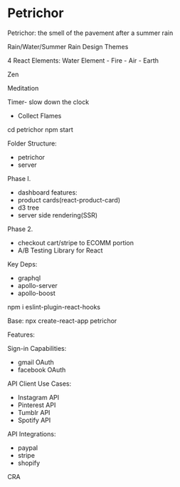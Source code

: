 # Petrichor
Petrichor: the smell of the pavement after a summer rain


Rain/Water/Summer Rain Design Themes


4 React Elements:
Water Element - Fire - Air - Earth

Zen

Meditation

Timer- slow down the clock

- Collect Flames

cd petrichor
npm start

Folder Structure:
- petrichor
- server



Phase I.
- dashboard features: 
- product cards(react-product-card)
- d3 tree
- server side rendering(SSR)



Phase 2.
- checkout cart/stripe to ECOMM portion
- A/B Testing Library for React




Key Deps:
- graphql
- apollo-server
- apollo-boost



npm i eslint-plugin-react-hooks


Base:
npx create-react-app petrichor



Features:

Sign-in Capabilities:
- gmail OAuth
- facebook OAuth



API Client Use Cases:
- Instagram API
- Pinterest API
- Tumblr API
- Spotify API

API Integrations:
- paypal
- stripe
- shopify



CRA